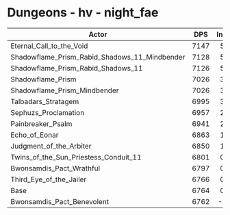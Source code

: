 # Dungeons - hv - night_fae
| Actor | DPS | Increase |
|---|:---:|:---:|
|Eternal_Call_to_the_Void|7147|5.66%|
|Shadowflame_Prism_Rabid_Shadows_11_Mindbender|7128|5.38%|
|Shadowflame_Prism_Rabid_Shadows_11|7126|5.35%|
|Shadowflame_Prism|7026|3.87%|
|Shadowflame_Prism_Mindbender|7026|3.87%|
|Talbadars_Stratagem|6995|3.42%|
|Sephuzs_Proclamation|6957|2.85%|
|Painbreaker_Psalm|6941|2.62%|
|Echo_of_Eonar|6863|1.46%|
|Judgment_of_the_Arbiter|6850|1.27%|
|Twins_of_the_Sun_Priestess_Conduit_11|6801|0.55%|
|Bwonsamdis_Pact_Wrathful|6797|0.49%|
|Third_Eye_of_the_Jailer|6766|0.03%|
|Base|6764|0.00%|
|Bwonsamdis_Pact_Benevolent|6762|-0.03%|
